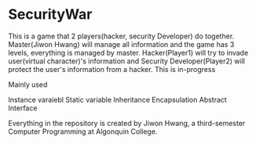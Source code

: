 # SecurityWar
This is a game that 2 players(hacker, security Developer) do together. Master(Jiwon Hwang) will manage all information and the game has 3 levels, everything is managed by master. Hacker(Player1) will try to invade user(virtual character)'s information and Security Developer(Player2) will protect the user's information from a hacker. This is in-progress

Mainly used

Instance varaiebl
Static variable
Inheritance
Encapsulation
Abstract
Interface

Everything in the repository is created by Jiwon Hwang, a third-semester Computer Programming at Algonquin College.
